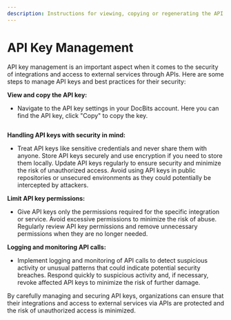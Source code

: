 ```yaml
---
description: Instructions for viewing, copying or regenerating the API key
---
```


# API Key Management

API key management is an important aspect when it comes to the security of integrations and access to external services through APIs. Here are some steps to manage API keys and best practices for their security:

**View and copy the API key:**

* Navigate to the API key settings in your DocBits account. Here you can find the API key, click "Copy" to copy the key.

<figure><img src="../../../../.gitbook/assets/Bildschirmfoto 2024-05-21 um 16.18.04.png" alt=""><figcaption></figcaption></figure>

**Handling API keys with security in mind:**

* Treat API keys like sensitive credentials and never share them with anyone. Store API keys securely and use encryption if you need to store them locally. Update API keys regularly to ensure security and minimize the risk of unauthorized access. Avoid using API keys in public repositories or unsecured environments as they could potentially be intercepted by attackers.

**Limit API key permissions:**

* Give API keys only the permissions required for the specific integration or service. Avoid excessive permissions to minimize the risk of abuse. Regularly review API key permissions and remove unnecessary permissions when they are no longer needed.

**Logging and monitoring API calls:**

* Implement logging and monitoring of API calls to detect suspicious activity or unusual patterns that could indicate potential security breaches. Respond quickly to suspicious activity and, if necessary, revoke affected API keys to minimize the risk of further damage.

By carefully managing and securing API keys, organizations can ensure that their integrations and access to external services via APIs are protected and the risk of unauthorized access is minimized.

